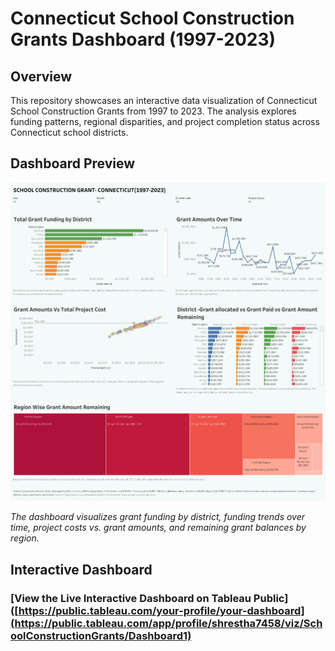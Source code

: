 # Connecticut School Construction Grants Dashboard (1997-2023)

## Overview

This repository showcases an interactive data visualization of Connecticut School Construction Grants from 1997 to 2023. The analysis explores funding patterns, regional disparities, and project completion status across Connecticut school districts.

## Dashboard Preview

![Connecticut School Construction Grants Dashboard](Dashboard_Preview.png)

*The dashboard visualizes grant funding by district, funding trends over time, project costs vs. grant amounts, and remaining grant balances by region.*

## Interactive Dashboard

### [View the Live Interactive Dashboard on Tableau Public]([https://public.tableau.com/your-profile/your-dashboard](https://public.tableau.com/app/profile/shrestha7458/viz/SchoolConstructionGrants/Dashboard1)

